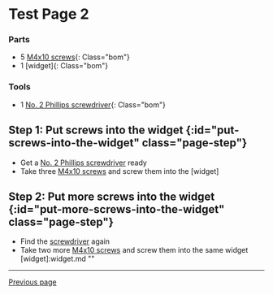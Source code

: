 [M4x10 screws]:Parts/M4x10PanSteel.md ""
[No. 2 Phillips screwdriver]:Parts/Screwdriver_Philips_No2.md ""
# Test Page 2

<div markdown="1" class="pagebom">

### Parts

* 5 [M4x10 screws]{: Class="bom"} 
* 1 [widget]{: Class="bom"} 


### Tools

* 1 [No. 2 Phillips screwdriver]{: Class="bom"} 


</div>

## Step 1: Put screws into the widget {:id="put-screws-into-the-widget" class="page-step"}

* Get a [No. 2 Phillips screwdriver] ready
* Take three [M4x10 screws] and screw them into the [widget]

## Step 2: Put more screws into the widget {:id="put-more-screws-into-the-widget" class="page-step"}

* Find the [screwdriver][No. 2 Phillips screwdriver] again
* Take two more [M4x10 screws] and screw them into the same widget
[widget]:widget.md ""

---

[Previous page](testpage1.md)